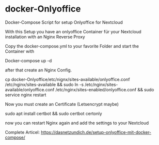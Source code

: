 # docker-Onlyoffice
Docker-Compose Script for setup Onlyoffice for Nextcloud

With this Setup you have an onlyoffice Container für your Nextcloud installation with an Nginx Reverse Proxy

Copy the docker-compose.yml to your favorite Folder and start the Container with 

Docker-compose up -d

after that create an Nginx Config. 

cp docker-Onlyoffice/etc/nignx/sites-available/onlyoffice.conf /etc/nginx/sites-available && sudo ln -s /etc/nginx/sites-available/onlyoffice.conf /etc/nginx/sites-enabled/onlyoffice.conf && sudo service nginx restart

Now you must create an Certificate (Letsencrypt maybe)

sudo apt install certbot && sudo certbot certonly 

now you can restart Nginx again and add the settings to your Nextcloud

Complete Articel: https://dasnetzundich.de/setup-onlyoffice-mit-docker-compose/
